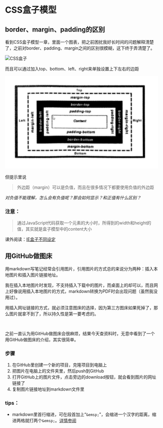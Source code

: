 # CSS盒子模型

## border、margin、padding的区别
看到CSS盒子模型一章，里面一个图表，把之前困扰我好长时间的问题解释清楚了，之前对border、padding、margin之间的区别很模糊，这下终于弄清楚了。

![CSS盒子](https://ws3.sinaimg.cn/large/006tKfTcgy1fpdt1aq0kdj30vi0hyq3u.jpg)

而且可以通过加入top、bottom、left、right来单独设置上下左右的边距

![上下左右边距](https://raw.githubusercontent.com/LifetimePython/photo/master/2.png)

但提示里说
>外边距（margin）可以是负值，而且在很多情况下都要使用负值的外边距

*对负值不能理解，怎么会有负值呢？那会如何显示？和正值有什么区别？*

### 注意：

>通过JavaScript代码获取一个元素的大小时，所得到的width和height的值，其实就是盒子模型中的content大小

课外阅读：[IE盒子不同设定](https://www.w3cschool.cn/css_series/css_series-6tza24q1.html)

## 用GitHub做图床

用markdown写笔记经常会引用图片，引用图片的方式总的来说分为两种：插入本地图片和插入图片链接地址。

我在插入本地图片时发现，不支持插入下载中的图片，而桌面上的却可以，而且网上好像说用插入本地图片的方式，markdown转换为PDF时会出现问题（虽然我没用过）。

用插入网址链接的方式，就必须注意图床的选择，因为第三方图床如果死掉了，那么图片就拿不到了，所以持久性是第一要考虑的。

![]()

之前一直认为用GitHub做图床会很麻烦，结果今天查资料时，无意中看到了一个用GitHub做图床的介绍，其实很简单。

### 步骤
1. 在GitHub里创建一个新的项目，克隆项目到电脑上
2. 把图片在电脑上的文件夹里，然后push到GitHub
3. 打开GitHub上的图片文件，点击旁边的download按钮，就会看到图片的网址链接了
4. 复制图片链接地址到markdown文件里

### tips：

* markdown里首行缩进，可在段首加上“```&emsp;```”，会缩进一个汉字的距离，缩进两格就打两个```&emsp;```。[详情参阅](https://www.jianshu.com/p/9d94660a96f1)
